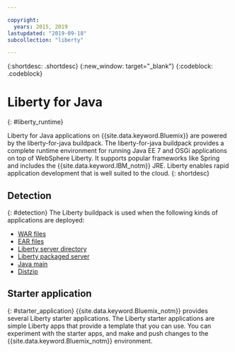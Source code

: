 ```yaml
---

copyright:
  years: 2015, 2019
lastupdated: "2019-09-18"
subcollection: "liberty"

---
```


{:shortdesc: .shortdesc}
{:new_window: target="_blank"}
{:codeblock: .codeblock}

# Liberty for Java
{: #liberty_runtime}

Liberty for Java applications on {{site.data.keyword.Bluemix}} are powered by the liberty-for-java buildpack. The liberty-for-java buildpack provides a complete runtime environment for running Java EE 7 and OSGi applications on top of WebSphere Liberty. It supports popular frameworks like Spring and includes the {{site.data.keyword.IBM_notm}} JRE. Liberty enables rapid application development that is well suited to the cloud.
{: shortdesc}

## Detection
{: #detection}
The Liberty buildpack is used when the following kinds of applications are deployed:
* [WAR files](/docs/runtimes/liberty/optionsForPushing.html#stand_alone_apps)
* [EAR files](/docs/runtimes/liberty/optionsForPushing.html#stand_alone_apps)
* [Liberty server directory](/docs/runtimes/liberty/optionsForPushing.html#server_directory)
* [Liberty packaged server](/docs/runtimes/liberty/optionsForPushing.html#packaged_server)
* [Java main](/docs/runtimes/liberty/optionsForPushing.html#java_main)
* [Distzip](https://github.com/cloudfoundry/ibm-websphere-liberty-buildpack/blob/master/docs/container-distZip.md)

## Starter application
{: #starter_application}
{{site.data.keyword.Bluemix_notm}} provides several Liberty starter applications.  The Liberty starter applications are simple Liberty apps that provide a template that you can use. You can experiment with the starter apps, and make and push changes to the {{site.data.keyword.Bluemix_notm}} environment.  
